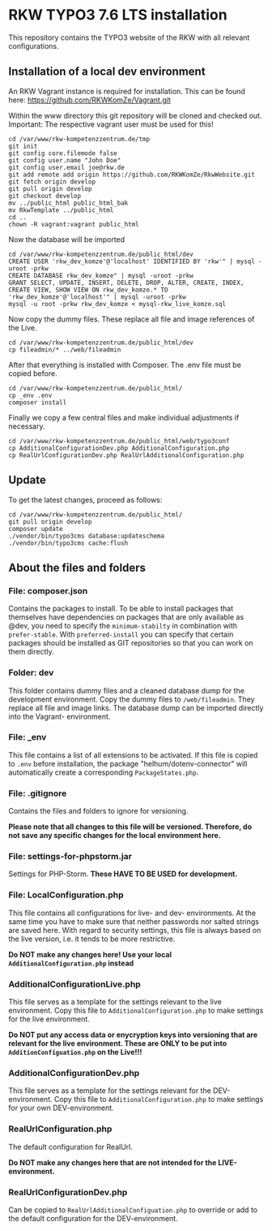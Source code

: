 # RKW TYPO3 7.6 LTS installation

This repository contains the TYPO3 website of the RKW with all relevant configurations.

## Installation of a local dev environment

An RKW Vagrant instance is required for installation. This can be found here:
https://github.com/RKWKomZe/Vagrant.git

Within the www directory this git repository will be cloned and checked out.
Important: The respective vagrant user must be used for this! 

```
cd /var/www/rkw-kompetenzzentrum.de/tmp
git init
git config core.filemode false
git config user.name "John Doe"
git config user.email joe@rkw.de
git add remote add origin https://github.com/RKWKomZe/RkwWebsite.git
git fetch origin develop
git pull origin develop
git checkout develop
mv ../public_html public_html_bak
mv RkwTemplate ../public_html
cd ..
chown -R vagrant:vagrant public_html
```

Now the database will be imported
```
cd /var/www/rkw-kompetenzzentrum.de/public_html/dev
CREATE USER 'rkw_dev_komze'@'localhost' IDENTIFIED BY 'rkw'" | mysql -uroot -prkw
CREATE DATABASE rkw_dev_komze" | mysql -uroot -prkw
GRANT SELECT, UPDATE, INSERT, DELETE, DROP, ALTER, CREATE, INDEX, CREATE VIEW, SHOW VIEW ON rkw_dev_komze.* TO 'rkw_dev_komze'@'localhost'" | mysql -uroot -prkw
mysql -u root -prkw rkw_dev_komze < mysql-rkw_live_komze.sql
```

Now copy the dummy files. These replace all file and image references of the Live.
```
cd /var/www/rkw-kompetenzzentrum.de/public_html/dev
cp fileadmin/* ../web/fileadmin
```

After that everything is installed with Composer. The .env file must be copied before.
```
cd /var/www/rkw-kompetenzzentrum.de/public_html/
cp _env .env
composer install
```

Finally we copy a few central files and make individual adjustments if necessary.
```
cd /var/www/rkw-kompetenzzentrum.de/public_html/web/typo3conf
cp AdditionalConfigurationDev.php AdditionalConfiguration.php
cp RealUrlConfigurationDev.php RealUrlAdditionalConfiguration.php
```

## Update
To get the latest changes, proceed as follows:
```
cd /var/www/rkw-kompetenzzentrum.de/public_html/
git pull origin develop
composer update
./vendor/bin/typo3cms database:updateschema
./vendor/bin/typo3cms cache:flush
```

## About the files and folders

### File: composer.json

Contains the packages to install. 
To be able to install packages that themselves have dependencies on packages that are only available as @dev, you need to specify the `minimum-stabilty` in combination with `prefer-stable`.
With `preferred-install` you can specify that certain packages should be installed as GIT repositories so that you can work on them directly. 

### Folder: dev

This folder contains dummy files and a cleaned database dump for the development environment. Copy the dummy files to `/web/fileadmin`. They replace all file and image links.
The database dump can be imported directly into the Vagrant- environment. 

### File: _env

This file contains a list of all extensions to be activated. If this file is copied to `.env` before installation, the package "helhum/dotenv-connector" will automatically create a corresponding `PackageStates.php`.

### File: .gitignore

Contains the files and folders to ignore for versioning. 

**Please note that all changes to this file will be versioned. Therefore, do not save any specific changes for the local environment here.**

### File: settings-for-phpstorm.jar

Settings for PHP-Storm. **These HAVE TO BE USED for development.**

### File: LocalConfiguration.php

This file contains all configurations for live- and dev- environments. At the same time you have to make sure that neither passwords nor salted strings are saved here. With regard to security settings, this file is always based on the live version, i.e. it tends to be more restrictive.

**Do NOT make any changes here! Use your local `AdditionalConfiguration.php` instead**

### AdditionalConfigurationLive.php

This file serves as a template for the settings relevant to the live environment. Copy this file to `AdditionalConfiguration.php` to make settings for the live environment.

**Do NOT put any access data or enycryption keys into versioning that are relevant for the live environment. These are ONLY to be put into `AdditionConfiguation.php` on the Live!!!**

### AdditionalConfigurationDev.php

This file serves as a template for the settings relevant for the DEV-environment. Copy this file to `AdditionalConfiguration.php` to make settings for your own DEV-environment.

### RealUrlConfiguration.php

The default configuration for RealUrl. 

**Do NOT make any changes here that are not intended for the LIVE-environment.**

### RealUrlConfigurationDev.php

Can be copied to `RealUrlAdditionalConfiguation.php` to override or add to the default configuration for the DEV-environment.

